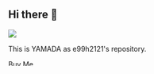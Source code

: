 ## Hi there 👋

<a href="https://e99h2121.github.io"><img src="https://user-images.githubusercontent.com/6320429/117066617-ecbb5680-ad63-11eb-9c0a-39e20ebd098e.png"></a>

This is YAMADA as e99h2121's repository. 

<a href="https://www.buymeacoffee.com/e99h2121" target="_blank"><img src="https://cdn.buymeacoffee.com/buttons/v2/default-yellow.png" alt="Buy Me A Coffee" style="height: 12px !important;width: 54px !important;" ></a>

<!--
**e99h2121/e99h2121** is a ✨ _special_ ✨ repository because its `README.md` (this file) appears on your GitHub profile.

Here are some ideas to get you started:

- 🔭 I’m currently working on ...
- 🌱 I’m currently learning ...
- 👯 I’m looking to collaborate on ...
- 🤔 I’m looking for help with ...
- 💬 Ask me about ...
- 📫 How to reach me: ...
- 😄 Pronouns: ...
- ⚡ Fun fact: ...
-->
